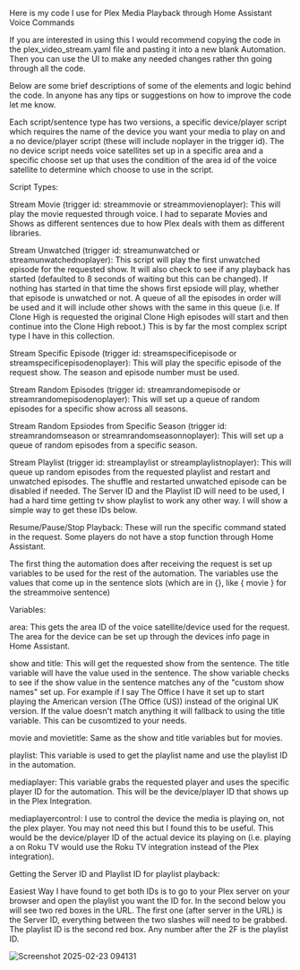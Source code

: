 Here is my code I use for Plex Media Playback through Home Assistant Voice Commands

If you are interested in using this I would recommend copying the code in the plex_video_stream.yaml file and pasting it into a new blank Automation. Then you can use the UI to make any needed changes rather thn going through all the code. 

Below are some brief descriptions of some of the elements and logic behind the code. In anyone has any tips or suggestions on how to improve the code let me know. 

Each script/sentence type has two versions, a specific device/player script which requires the name of the device you want your media to play on and a no device/player script (these will include noplayer in the trigger id). The no device script needs voice satellites set up in a specific area and a specific choose set up that uses the condition of the area id of the voice satellite to determine which choose to use in the script. 

Script Types:

Stream Movie (trigger id: streammovie or streammovienoplayer): This will play the movie requested through voice. I had to separate Movies and Shows as different sentences due to how Plex deals with them as different libraries. 

Stream Unwatched (trigger id: streamunwatched or streamunwatchednoplayer): This script will play the first unwatched episode for the requested show. It will also check to see if any playback has started (defaulted to 8 seconds of waiting but this can be changed). If nothing has started in that time the shows first epsiode will play, whether that episode is unwatched or not. A queue of all the episodes in order will be used and it will include other shows with the same in this queue (i.e. If Clone High is requested the original Clone High episodes will start and then continue into the Clone High reboot.) This is by far the most complex script type I have in this collection.

Stream Specific Episode (trigger id: streamspecificepisode or streamspecificepisodenoplayer): This will play the specific episode of the request show. The season and episode number must be used. 

Stream Random Episodes (trigger id: streamrandomepisode or streamrandomepisodenoplayer): This will set up a queue of random episodes for a specific show across all seasons. 

Stream Random Epsiodes from Specific Season (trigger id: streamrandomseason or streamrandomseasonnoplayer): This will set up a queue of random episodes from a specific season. 

Stream Playlist (trigger id: streamplaylist or streamplaylistnoplayer): This will queue up random episodes from the requested playlist and restart and unwatched episodes. The shuffle and restarted unwatched episode can be disabled if needed. The Server ID and the Playlist ID will need to be used, I had a hard time getting tv show playlist to work any other way. I will show a simple way to get these IDs below. 

Resume/Pause/Stop Playback: These will run the specific command stated in the request. Some players do not have a stop function through Home Assistant. 


The first thing the automation does after receiving the request is set up variables to be used for the rest of the automation. The variables use the values that come up in the sentence slots (which are in {}, like { movie } for the streammoive sentence)

Variables:

area: This gets the area ID of the voice satellite/device used for the request. The area for the device can be set up through the devices info page in Home Assistant. 

show and title: This will get the requested show from the sentence. The title variable will have the value used in the sentence. The show variable checks to see if the show value in the sentence matches any of the "custom show names" set up. For example if I say The Office I have it set up to start playing the American version (The Office (US)) instead of the original UK version. If the value doesn't match anything it will fallback to using the title variable. This can be cusomtized to your needs. 

movie and movietitle: Same as the show and title variables but for movies. 

playlist: This variable is used to get the playlist name and use the playlist ID in the automation.

mediaplayer: This variable grabs the requested player and uses the specific player ID for the automation. This will be the device/player ID that shows up in the Plex Integration. 

mediaplayercontrol: I use to control the device the media is playing on, not the plex player. You may not need this but I found this to be useful. This would be the device/player ID of the actual device its playing on (i.e. playing a on Roku TV would use the Roku TV integration instead of the Plex integration).

Getting the Server ID and Playlist ID for playlist playback:

Easiest Way I have found to get both IDs is to go to your Plex server on your browser and open the playlist you want the ID for. In the second below you will see two red boxes in the URL. The first one (after server in the URL) is the Server ID, everything between the two slashes will need to be grabbed. The playlist ID is the second red box. Any number after the 2F is the playlist ID.

![Screenshot 2025-02-23 094131](https://github.com/user-attachments/assets/1131430c-a762-4d57-8610-68d69b03bd3a)

